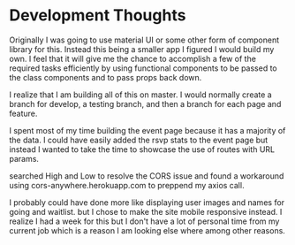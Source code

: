 # Development Thoughts

Originally I was going to use material UI or some other form of component library for this. Instead this being a smaller
app I figured I would build my own. I feel that it will give me the chance to accomplish a few of the required tasks 
efficiently by using functional components to be passed to the class components and to pass props back down.

I realize that I am building all of this on master. I would normally create a branch for develop, a testing branch, and then a branch for each page and feature.

I spent most of my time building the event page because it has a majority of the data. I could have easily added the rsvp stats to the event page but instead I wanted to take the time to showcase the use of routes with URL params.

searched High and Low to resolve the CORS issue and found a workaround using cors-anywhere.herokuapp.com to preppend my axios call.

I probably could have done more like displaying user images and names for going and waitlist. but I chose to make the site mobile responsive instead. I realize I had a week for this but I don't have a lot of personal time from my current job which is a reason I am looking else where among other reasons. 